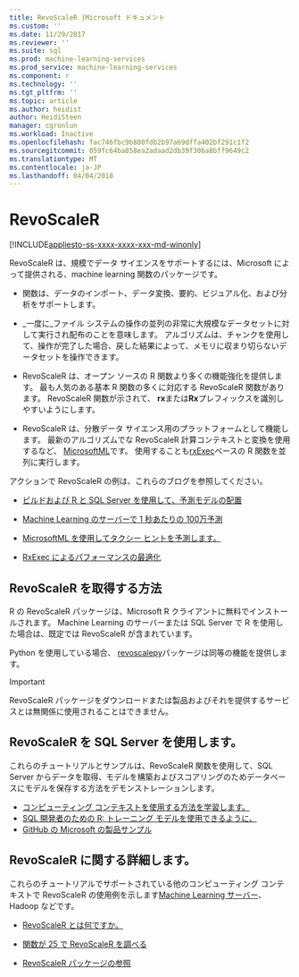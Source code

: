 ```yaml
---
title: RevoScaleR |Microsoft ドキュメント
ms.custom: ''
ms.date: 11/29/2017
ms.reviewer: ''
ms.suite: sql
ms.prod: machine-learning-services
ms.prod_service: machine-learning-services
ms.component: r
ms.technology: ''
ms.tgt_pltfrm: ''
ms.topic: article
ms.author: heidist
author: HeidiSteen
manager: cgronlun
ms.workload: Inactive
ms.openlocfilehash: fac746fbc9b880fdb2b97a69dffa402bf291c1f2
ms.sourcegitcommit: 059fc64ba858ea2adaad2db39f306a8bff9649c2
ms.translationtype: MT
ms.contentlocale: ja-JP
ms.lasthandoff: 04/04/2018
---
```

# <a name="revoscaler"></a>RevoScaleR
[!INCLUDE[appliesto-ss-xxxx-xxxx-xxx-md-winonly](../../includes/appliesto-ss-xxxx-xxxx-xxx-md-winonly.md)]

RevoScaleR は、規模でデータ サイエンスをサポートするには、Microsoft によって提供される、machine learning 関数のパッケージです。

+ 関数は、データのインポート、データ変換、要約、ビジュアル化、および分析をサポートします。

+ _一度に_ファイル システムの操作の並列の非常に大規模なデータセットに対して実行され配布のことを意味します。 アルゴリズムは、チャンクを使用して、操作が完了した場合、戻した結果によって、メモリに収まり切らないデータセットを操作できます。

+ RevoScaleR は、オープン ソースの R 関数より多くの機能強化を提供します。 最も人気のある基本 R 関数の多くに対応する RevoScaleR 関数があります。 RevoScaleR 関数が示されて、 **rx**または**Rx**プレフィックスを識別しやすいようにします。

+ RevoScaleR は、分散データ サイエンス用のプラットフォームとして機能します。 最新のアルゴリズムでな RevoScaleR 計算コンテキストと変換を使用するなど、 [MicrosoftML](https://docs.microsoft.com/machine-learning-server/r/concept-what-is-the-microsoftml-package)です。 使用することも[rxExec](https://docs.microsoft.com/machine-learning-server/r-reference/revoscaler/rxexec)ベースの R 関数を並列に実行します。

アクションで RevoScaleR の例は、これらのブログを参照してください。 

+ [ビルドおよび R と SQL Server を使用して、予測モデルの配置](https://microsoft.github.io/sql-ml-tutorials/R/rentalprediction/)

+ [Machine Learning のサーバーで 1 秒あたりの 100万予測](https://blogs.msdn.microsoft.com/mlserver/2017/10/15/1-million-predictionssec-with-machine-learning-server-web-service/)

+ [MicrosoftML を使用してタクシー ヒントを予測します。](https://blogs.msdn.microsoft.com/microsoftrservertigerteam/2017/01/17/predicting-nyc-taxi-tips-using-microsoftml/)

+ [RxExec によるパフォーマンスの最適化](https://blogs.msdn.microsoft.com/microsoftrservertigerteam/2016/11/14/performance-optimization-when-using-rxexec-to-parallelize-algorithms/)

## <a name="how-to-get-revoscaler"></a>RevoScaleR を取得する方法

R の RevoScaleR パッケージは、Microsoft R クライアントに無料でインストールされます。 Machine Learning のサーバーまたは SQL Server で R を使用した場合は、既定では RevoScaleR が含まれています。

Python を使用している場合、 [revoscalepy](../python/what-is-revoscalepy.md)パッケージは同等の機能を提供します。

> [!IMPORTANT]
> RevoScaleR パッケージをダウンロードまたは製品およびそれを提供するサービスとは無関係に使用されることはできません。

## <a name="use-revoscaler-in-sql-server"></a>RevoScaleR を SQL Server を使用します。

これらのチュートリアルとサンプルは、RevoScaleR 関数を使用して、SQL Server からデータを取得、モデルを構築およびスコアリングのためデータベースにモデルを保存する方法をデモンストレーションします。

+ [コンピューティング コンテキストを使用する方法を学習します。](../tutorials/deepdive-data-science-deep-dive-using-the-revoscaler-packages.md)
+ [SQL 開発者のための R: トレーニング モデルを使用できるように、](../tutorials/sqldev-in-database-r-for-sql-developers.md)
+ [GitHub の Microsoft の製品サンプル](https://github.com/Microsoft/SQL-Server-R-Services-Samples)

## <a name="learn-more-about-revoscaler"></a>RevoScaleR に関する詳細します。

これらのチュートリアルでサポートされている他のコンピューティング コンテキストで RevoScaleR の使用例を示します[Machine Learning サーバー](https://docs.microsoft.com/machine-learning-server/what-is-machine-learning-server)、Hadoop などです。

+ [RevoScaleR とは何ですか。](https://docs.microsoft.com/machine-learning-server/r/concept-what-is-revoscaler)

+ [関数が 25 で RevoScaleR を調べる](https://docs.microsoft.com/machine-learning-server/r/tutorial-r-to-revoscaler)

+ [RevoScaleR パッケージの参照](https://docs.microsoft.com/machine-learning-server/r-reference/revoscaler/revoscaler)

